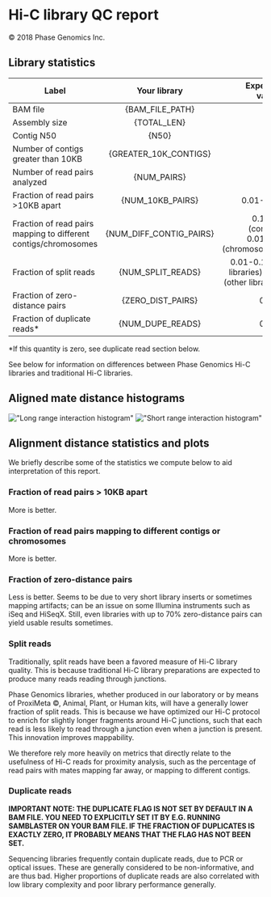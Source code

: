 # Hi-C library QC report

&copy; 2018 Phase Genomics Inc.

## Library statistics
<center>

| Label                                                           | Your library          | Expected values                               |
|-----------------------------------------------------------------|:---------------------:|----------------------------------------------:|
| BAM file                                                        | {BAM_FILE_PATH}         | N/A                                           |
| Assembly size                                                   | {TOTAL_LEN}             | N/A                                           |
| Contig N50                                                      | {N50}                   | N/A                                           |
| Number of contigs greater than 10KB                             | {GREATER_10K_CONTIGS}         | N/A                                           |
| Number of read pairs analyzed                                   | {NUM_PAIRS}             | N/A                                           |
| Fraction of read pairs >10KB apart                              | {NUM_10KB_PAIRS}        | 0.01-0.15                                    |
| Fraction of read pairs mapping to different contigs/chromosomes | {NUM_DIFF_CONTIG_PAIRS} | 0.1-0.6 (contigs)<br>0.01-0.2 (chromosomes)      |
| Fraction of split reads                                         | {NUM_SPLIT_READS}       | 0.01-0.1 (PG libraries) 0.3+ (other libraries) |
| Fraction of zero-distance pairs                                 | {ZERO_DIST_PAIRS}       | 0-0.2                                        |
| Fraction of duplicate reads*                                 | {NUM_DUPE_READS}       | 0-0.1                                        |


</center>
*If this quantity is zero, see duplicate read section below.

See below for information on differences between Phase Genomics Hi-C libraries and traditional Hi-C libraries.

## Aligned mate distance histograms
!["Long range interaction histogram"]({PATH_TO_LONG_HIST})
!["Short range interaction histogram"]({PATH_TO_SHORT_HIST})


## Alignment distance statistics and plots
We briefly describe some of the statistics we compute below to aid interpretation of this report.
### Fraction of read pairs > 10KB apart
More is better.
### Fraction of read pairs mapping to different contigs or chromosomes
More is better.
### Fraction of zero-distance pairs
Less is better. Seems to be due to very short library inserts or sometimes mapping artifacts; can be an issue on some Illumina instruments such as iSeq and HiSeqX. Still, even libraries with up to 70% zero-distance pairs can yield usable results sometimes.

### Split reads
Traditionally, split reads have been a favored measure of Hi-C library quality. This is because traditional Hi-C library preparations are expected to produce many reads reading through junctions. 

Phase Genomics libraries, whether produced in our laboratory or by means of ProxiMeta &copy;, Animal, Plant, or Human kits, will have a generally lower fraction of split reads. This is because we have optimized our Hi-C protocol to enrich for slightly longer fragments around Hi-C junctions, such that each read is less likely to read through a junction even when a junction is present. This innovation improves mappability.
 
We therefore rely more heavily on metrics that directly relate to the usefulness of Hi-C reads for proximity analysis, such as the percentage of read pairs with mates mapping far away, or mapping to different contigs.

### Duplicate reads
**IMPORTANT NOTE: THE DUPLICATE FLAG IS NOT SET BY DEFAULT IN A BAM FILE. YOU NEED TO EXPLICITLY SET IT BY E.G. RUNNING SAMBLASTER ON YOUR BAM FILE. IF THE FRACTION OF DUPLICATES IS EXACTLY ZERO, IT PROBABLY MEANS THAT THE FLAG HAS NOT BEEN SET.**

Sequencing libraries frequently contain duplicate reads, due to PCR or optical issues. These are generally considered to be non-informative, and are thus bad. Higher proportions of duplicate reads are also correlated with low library complexity and poor library performance generally.

